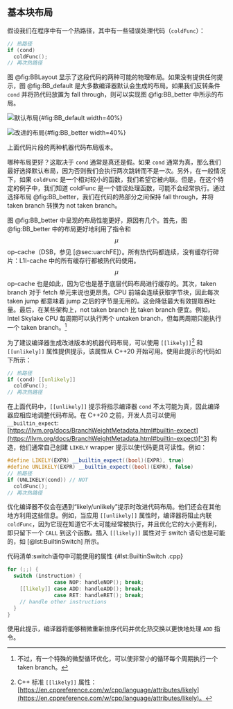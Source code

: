 ## 基本块布局

假设我们在程序中有一个热路径，其中有一些错误处理代码（`coldFunc`）：

```c++
// 热路径
if (cond)
  coldFunc();
// 再次热路径
```

图 @fig:BBLayout 显示了这段代码的两种可能的物理布局。如果没有提供任何提示，图 @fig:BB_default 是大多数编译器默认会生成的布局。如果我们反转条件 `cond` 并将热代码放置为 fall through，则可以实现图 @fig:BB_better 中所示的布局。

<div id="fig:BBLayout">

![默认布局](https://raw.githubusercontent.com/dendibakh/perf-book/main/img/cpu_fe_opts/BBLayout_Default.png){#fig:BB_default width=40%}

![改进的布局](https://raw.githubusercontent.com/dendibakh/perf-book/main/img/cpu_fe_opts/BBLayout_Better.png){#fig:BB_better width=40%}

上面代码片段的两种机器代码布局版本。
</div>

哪种布局更好？这取决于 `cond` 通常是真还是假。如果 `cond` 通常为真，那么我们最好选择默认布局，因为否则我们会执行两次跳转而不是一次。另外，在一般情况下，如果 `coldFunc` 是一个相对较小的函数，我们希望它被内联。但是，在这个特定的例子中，我们知道 coldFunc 是一个错误处理函数，可能不会经常执行。通过选择布局 @fig:BB_better，我们在代码的热部分之间保持 fall through，并将 taken branch 转换为 not taken branch。

图 @fig:BB_better 中呈现的布局性能更好，原因有几个。首先，图 @fig:BB_better 中的布局更好地利用了指令和 $$\mu$$op-cache（DSB，参见 [@sec:uarchFE]）。所有热代码都连续，没有缓存行碎片：L1I-cache 中的所有缓存行都被热代码使用。$$\mu$$op-cache 也是如此，因为它也是基于底层代码布局进行缓存的。其次，taken branch 对于 fetch 单元来说也更昂贵。CPU 前端会连续获取字节块，因此每次 taken jump 都意味着 jump 之后的字节是无用的。这会降低最大有效提取吞吐量。最后，在某些架构上，not taken branch 比 taken branch 便宜。例如，Intel Skylake CPU 每周期可以执行两个 untaken branch，但每两周期只能执行一个 taken branch。[^2]

为了建议编译器生成改进版本的机器代码布局，可以使用 `[[likely]]`[^10] 和 `[[unlikely]]` 属性提供提示，该属性从 C++20 开始可用。使用此提示的代码如下所示：

```c++
// 热路径
if (cond) [[unlikely]]
  coldFunc();
// 再次热路径
```

在上面代码中，`[[unlikely]]` 提示将指示编译器 `cond` 不太可能为真，因此编译器应相应地调整代码布局。在 C++20 之前，开发人员可以使用 `__builtin_expect`: [https://llvm.org/docs/BranchWeightMetadata.html#builtin-expect](https://llvm.org/docs/BranchWeightMetadata.html#builtin-expect)[^3] 构造，他们通常自己创建 `LIKELY` wrapper 提示以使代码更具可读性。例如：

```c++
#define LIKELY(EXPR) __builtin_expect((bool)(EXPR), true)
#define UNLIKELY(EXPR) __builtin_expect((bool)(EXPR), false)
// 热路径
if (UNLIKELY(cond)) // NOT
  coldFunc();
// 再次热路径
```

优化编译器不仅会在遇到“likely/unlikely”提示时改进代码布局。他们还会在其他地方利用这些信息。例如，当应用 `[[unlikely]]` 属性时，编译器将阻止内联 `coldFunc`，因为它现在知道它不太可能经常被执行，并且优化它的大小更有利，即只留下一个 `CALL` 到这个函数。插入 `[[likely]]` 属性对于 switch 语句也是可能的，如 [@lst:BuiltinSwitch] 所示。


代码清单:switch语句中可能使用的属性 {#lst:BuiltinSwitch .cpp}
```cpp
for (;;) {
  switch (instruction) {
               case NOP: handleNOP(); break;
    [[likely]] case ADD: handleADD(); break;
               case RET: handleRET(); break;
    // handle other instructions
  }
}
```

使用此提示，编译器将能够稍微重新排序代码并优化热交换以更快地处理 `ADD` 指令。

[^2]: 不过，有一个特殊的微型循环优化，可以使非常小的循环每个周期执行一个 taken branch。
[^3]: 有关 builtin-expect 的更多信息，请参见此处：[https://llvm.org/docs/BranchWeightMetadata.html#builtin-expect](https://llvm.org/docs/BranchWeightMetadata.html#builtin-expect)。
[^10]: C++ 标准 `[[likely]]` 属性：[https://en.cppreference.com/w/cpp/language/attributes/likely](https://en.cppreference.com/w/cpp/language/attributes/likely)。
